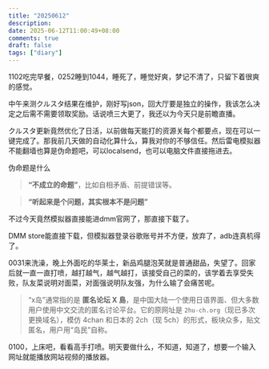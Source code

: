 ```yaml
---
title: "20250612"
description: 
date: 2025-06-12T11:00:49+08:00
comments: true
draft: false
tags: ["diary"]
---
```

1102吃完早餐，0252睡到1044，睡死了，睡觉好爽，梦记不清了，只留下着很爽的感觉。

中午来测クルスタ结果在维护，刚好写json，回大厅要是独立的操作，我该怎么决定之后需不需要领取奖励。话说喷三大更了，我还以为今天只是前瞻直播。

クルスタ更新竟然优化了日活，以前做每天能打的资源关每个都要点，现在可以一键完成了。那我前几天做的自动化算什么，算我对你的不够信任。然后雷电模拟器不能翻墙也算是伪命题吧，可以localsend，也可以电脑文件直接拖进去。

伪命题是什么

>**“不成立的命题”**，比如自相矛盾、前提错误等。

>**“听起来是个问题，其实根本不是问题”**

不过今天竟然模拟器直接能进dmm官网了，那直接下载了。

DMM store能直接下载，但模拟器登录谷歌账号并不方便，放弃了，adb连真机得了。

0031来洗澡，晚上外面吃的华莱士，新品鸡腿泡芙就是普通甜品，失望了。回家后就一直一直打喷，越打越气，越气越打，该接受自己的菜的，该学着去享受失败，队友菜说明对面菜，对面强说明队友强，为什么输了会痛苦呢。

> “x岛”通常指的是 **匿名论坛 X 島**，是中国大陆一个使用日语界面、但大多数用户使用中文交流的匿名讨论平台。它的原网址是 `2hu-ch.org`（现已多次更换域名），模仿 4chan 和日本的 2ch（现 5ch）的形式，板块众多，贴文匿名，用户用“岛民”自称。

0100，上床吧，看看高手打喷。明天要做什么，不知道，知道了，想要一个输入网址就能播放网站视频的播放器。
